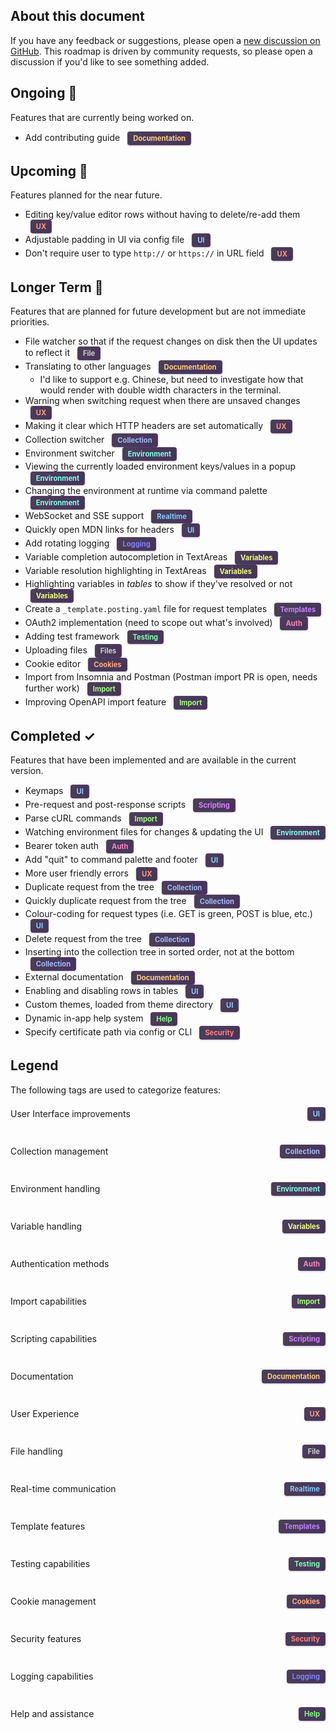 ## About this document

If you have any feedback or suggestions, please open a [new discussion on GitHub](https://github.com/darrenburns/posting/discussions/). This roadmap is driven by community requests, so please open a discussion if you'd like to see something added.

<style>
.tag {
  display: inline-block;
  padding: 3px 8px;
  border-radius: 4px;
  font-weight: bold;
  font-size: 0.8em;
  margin-left: 8px;
  box-shadow: 0 1px 3px rgba(0, 0, 0, 0.2);
  background: linear-gradient(135deg, rgba(30, 15, 45, 0.8), rgba(50, 30, 70, 0.9));
  border: 1px solid rgba(100, 70, 150, 0.4);
}
.ui { color: #88ccff; }
.collection { color: #a0b8ff; }
.environment { color: #80ffee; }
.variables { color: #eeff80; }
.auth { color: #ff80bf; }
.import { color: #a0ff80; }
.scripting { color: #d580ff; }
.documentation { color: #ffcc80; }
.ux { color: #ff9980; }
.file { color: #cccccc; }
.realtime { color: #80c8ff; }
.templates { color: #c080ff; }
.testing { color: #80ffb0; }
.cookies { color: #ffaa80; }
.security { color: #ff8080; }
.logging { color: #8080ff; }
.help { color: #80ff80; }
.legend-item {
  display: flex;
  align-items: center;
  justify-content: space-between;
  padding: 4px 0;
  white-space: nowrap;
}
.legend-item div {
  margin-right: 20px;
}
.legend-item span.tag {
  flex-shrink: 0;
}
</style>

## Ongoing 🔄

Features that are currently being worked on.

- Add contributing guide <span class="tag documentation">Documentation</span>

## Upcoming 🚀

Features planned for the near future.

- Editing key/value editor rows without having to delete/re-add them <span class="tag ux">UX</span>
- Adjustable padding in UI via config file <span class="tag ui">UI</span>
- Don't require user to type `http://` or `https://` in URL field <span class="tag ux">UX</span>

## Longer Term 🔮

Features that are planned for future development but are not immediate priorities.

- File watcher so that if the request changes on disk then the UI updates to reflect it <span class="tag file">File</span>
- Translating to other languages <span class="tag documentation">Documentation</span>
    - I'd like to support e.g. Chinese, but need to investigate how that would render with double width characters in the terminal.
- Warning when switching request when there are unsaved changes <span class="tag ux">UX</span>
- Making it clear which HTTP headers are set automatically <span class="tag ux">UX</span>
- Collection switcher <span class="tag collection">Collection</span>
- Environment switcher <span class="tag environment">Environment</span>
- Viewing the currently loaded environment keys/values in a popup <span class="tag environment">Environment</span>
- Changing the environment at runtime via command palette <span class="tag environment">Environment</span>
- WebSocket and SSE support <span class="tag realtime">Realtime</span>
- Quickly open MDN links for headers <span class="tag ui">UI</span>
- Add rotating logging <span class="tag logging">Logging</span>
- Variable completion autocompletion in TextAreas <span class="tag variables">Variables</span>
- Variable resolution highlighting in TextAreas <span class="tag variables">Variables</span>
- Highlighting variables in *tables* to show if they've resolved or not <span class="tag variables">Variables</span>
- Create a `_template.posting.yaml` file for request templates <span class="tag templates">Templates</span>
- OAuth2 implementation (need to scope out what's involved) <span class="tag auth">Auth</span>
- Adding test framework <span class="tag testing">Testing</span>
- Uploading files <span class="tag file">Files</span>
- Cookie editor <span class="tag cookies">Cookies</span>
- Import from Insomnia and Postman (Postman import PR is open, needs further work) <span class="tag import">Import</span>
- Improving OpenAPI import feature <span class="tag import">Import</span>

## Completed ✓

Features that have been implemented and are available in the current version.

- Keymaps <span class="tag ui">UI</span>
- Pre-request and post-response scripts <span class="tag scripting">Scripting</span>
- Parse cURL commands <span class="tag import">Import</span>
- Watching environment files for changes & updating the UI <span class="tag environment">Environment</span>
- Bearer token auth <span class="tag auth">Auth</span>
- Add "quit" to command palette and footer <span class="tag ui">UI</span>
- More user friendly errors <span class="tag ux">UX</span>
- Duplicate request from the tree <span class="tag collection">Collection</span>
- Quickly duplicate request from the tree <span class="tag collection">Collection</span>
- Colour-coding for request types (i.e. GET is green, POST is blue, etc.) <span class="tag ui">UI</span>
- Delete request from the tree <span class="tag collection">Collection</span>
- Inserting into the collection tree in sorted order, not at the bottom <span class="tag collection">Collection</span>
- External documentation <span class="tag documentation">Documentation</span>
- Enabling and disabling rows in tables <span class="tag ui">UI</span>
- Custom themes, loaded from theme directory <span class="tag ui">UI</span>
- Dynamic in-app help system <span class="tag help">Help</span>
- Specify certificate path via config or CLI <span class="tag security">Security</span>


## Legend

The following tags are used to categorize features:

<div style="display: grid; grid-template-columns: repeat(auto-fill, minmax(300px, 1fr)); gap: 30px; margin-top: 15px;">
  <div class="legend-item"><div>User Interface improvements</div> <span class="tag ui">UI</span></div>
  <div class="legend-item"><div>Collection management</div> <span class="tag collection">Collection</span></div>
  <div class="legend-item"><div>Environment handling</div> <span class="tag environment">Environment</span></div>
  <div class="legend-item"><div>Variable handling</div> <span class="tag variables">Variables</span></div>
  <div class="legend-item"><div>Authentication methods</div> <span class="tag auth">Auth</span></div>
  <div class="legend-item"><div>Import capabilities</div> <span class="tag import">Import</span></div>
  <div class="legend-item"><div>Scripting capabilities</div> <span class="tag scripting">Scripting</span></div>
  <div class="legend-item"><div>Documentation</div> <span class="tag documentation">Documentation</span></div>
  <div class="legend-item"><div>User Experience</div> <span class="tag ux">UX</span></div>
  <div class="legend-item"><div>File handling</div> <span class="tag file">File</span></div>
  <div class="legend-item"><div>Real-time communication</div> <span class="tag realtime">Realtime</span></div>
  <div class="legend-item"><div>Template features</div> <span class="tag templates">Templates</span></div>
  <div class="legend-item"><div>Testing capabilities</div> <span class="tag testing">Testing</span></div>
  <div class="legend-item"><div>Cookie management</div> <span class="tag cookies">Cookies</span></div>
  <div class="legend-item"><div>Security features</div> <span class="tag security">Security</span></div>
  <div class="legend-item"><div>Logging capabilities</div> <span class="tag logging">Logging</span></div>
  <div class="legend-item"><div>Help and assistance</div> <span class="tag help">Help</span></div>
</div>